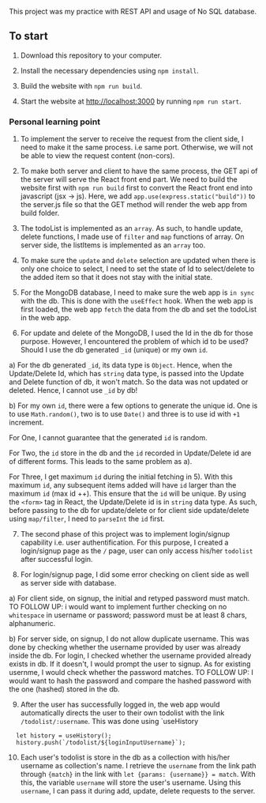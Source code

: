 This project was my practice with REST API and usage of No SQL database.

## To start

1) Download this repository to your computer.

2) Install the necessary dependencies using `npm install`.

3) Build the website with `npm run build`.

4) Start the website at [http://localhost:3000](http://localhost:3000) by running `npm run start`.

### Personal learning point

1) To implement the server to receive the request from the client side, I need to make it the same process. i.e same port. Otherwise, we will not be able to view the request content (non-cors).

2) To make both server and client to have the same process, the GET api of the server will serve the React front end part. We need to build the website first with `npm run build` first to convert the React front end into javascript  (jsx -> js). Here, we add `app.use(express.static("build"))` to the server.js file so that the GET method will render the web app from build folder.

3) The todoList is implemented as an `array`. As such, to handle update, delete functions, I made use of `filter` and `map` functions of array. On server side, the listItems is implemented as an `array` too.

4) To make sure the `update` and `delete` selection are updated when there is only one choice to select, I need to set the state of Id to select/delete to the added item so that it does not stay with the initial state.

5) For the MongoDB database, I need to make sure the web app is `in sync` with the db. This is done with the `useEffect` hook. When the web app is first loaded, the web app `fetch` the data from the db and set the todoList in the web app.

6) For update and delete of the MongoDB, I used the Id in the db for those purpose. However, I encountered the problem of which id to be used? Should I use the db generated `_id` (unique) or my own `id`.
  
  a) For the db generated `_id`, its data type is `Object`. Hence, when the Update/Delete Id, which has `string` data type, is passed into the Update and Delete function of db, it won't match. So the data was not updated or deleted. Hence, I cannot use `_id` by db!
  
  b) For my own `id`, there were a few options to generate the unique id. One is to use `Math.random()`, two is to use `Date()` and three is to use id with `+1` increment.
  
  For One, I cannot guarantee that the generated `id` is random.
  
  For Two, the `id` store in the db and the `id` recorded in Update/Delete id are of different forms. This leads to the same problem as a).
  
  For Three, I get maximum `id` during the initial fetching in 5). With this maximum `id`, any subsequent items added will have `id` larger than the maximum `id` (max id ++). This ensure that the `id` will be unique. By using the `<form>` tag in React, the Update/Delete id is in `string` data type. As such, before passing to the db for update/delete or for client side update/delete using `map/filter`, I need to `parseInt` the `id` first.
  
7) The second phase of this project was to implement login/signup capability i.e. user authentification. For this purpose, I created a login/signup page as the `/` page, user can only access his/her `todolist` after successful login.

8) For login/signup page, I did some error checking on client side as well as server side with database.

a) For client side, on signup, the initial and retyped password must match. TO FOLLOW UP: i would want to implement further checking on no `whitespace` in username or password; password must be at least 8 chars, alphanumeric.

b) For server side, on signup, I do not allow duplicate username. This was done by checking whether the username provided by user was already inside the db.
For login, I checked whether the username provided already exists in db. If it doesn't, I would prompt the user to signup. As for existing usernme, I would check whether the password matches. TO FOLLOW UP: I would want to hash the password and compare the hashed password with the one (hashed) stored in the db.

9) After the user has successfully logged in, the web app would automatically directs the user to their own todolist with the link `/todolist/:username`. This was done using `useHistory

```
  let history = useHistory();
  history.push(`/todolist/${loginInputUsername}`);  
```
10) Each user's todolist is store in the db as a collection with his/her username as collection's name. I retrieve the `username` from the link path through `{match}` in the link with `let {params: {username}} = match`. With this, the variable `username` will store the user's username. Using this `username`, I can pass it during add, update, delete requests to the server.
